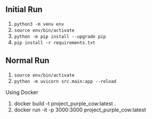 ## Initial Run
1. `python3 -m venv env`
2. `source env/bin/activate`
3. `python -m pip install --upgrade pip`
4. `pip install -r requirements.txt`

## Normal Run
1. `source env/bin/activate`
2. `python -m uvicorn src.main:app --reload`


Using Docker
1. docker build -t  project_purple_cow:latest .
2. docker run -it -p 3000:3000  project_purple_cow:latest